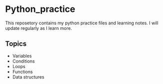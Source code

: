 # Python_practice
This reposetory contains my python practice files and learning notes. I will update regularly as I learn more.

## Topics
- Variables
- Conditions
- Loops
- Functions
- Data structures
